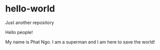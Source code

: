 # hello-world
Just another repository

Hello people!

My name is Phat Ngo. I am a superman and I am here to save the world!
